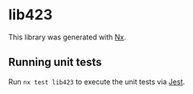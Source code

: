 # lib423

This library was generated with [Nx](https://nx.dev).


## Running unit tests

Run `nx test lib423` to execute the unit tests via [Jest](https://jestjs.io).


